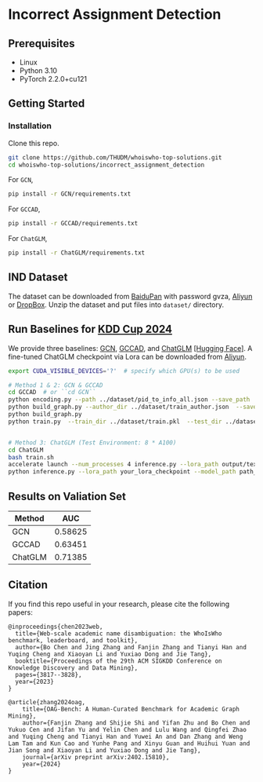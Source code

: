 # Incorrect Assignment Detection

## Prerequisites
- Linux
- Python 3.10
- PyTorch 2.2.0+cu121
  
## Getting Started

### Installation

Clone this repo.

```bash
git clone https://github.com/THUDM/whoiswho-top-solutions.git
cd whoiswho-top-solutions/incorrect_assignment_detection
```

For ``GCN``, 
```bash
pip install -r GCN/requirements.txt
```

For ``GCCAD``,
```bash
pip install -r GCCAD/requirements.txt
```

For ``ChatGLM``,
```bash
pip install -r ChatGLM/requirements.txt
```

## IND Dataset
The dataset can be downloaded from [BaiduPan](https://pan.baidu.com/s/1_CX50fRxou4riEHzn5UYKg?pwd=gvza) with password gvza, [Aliyun](https://open-data-set.oss-cn-beijing.aliyuncs.com/oag-benchmark/kddcup-2024/IND-WhoIsWho/IND-WhoIsWho.zip) or [DropBox](https://www.dropbox.com/scl/fi/o8du146aafl3vrb87tm45/IND-WhoIsWho.zip?rlkey=cg6tbubqo532hb1ljaz70tlxe&dl=1).
Unzip the dataset and put files into ``dataset/`` directory.

## Run Baselines for [KDD Cup 2024](https://www.biendata.xyz/competition/ind_kdd_2024/)

We provide three baselines: [GCN](https://arxiv.org/abs/1609.02907), [GCCAD](https://arxiv.org/abs/2108.07516), and [ChatGLM](https://arxiv.org/abs/2210.02414) [[Hugging Face]](https://huggingface.co/THUDM/chatglm3-6b-32k). A fine-tuned ChatGLM checkpoint via Lora can be downloaded from [Aliyun](https://open-data-set.oss-cn-beijing.aliyuncs.com/oag-benchmark/kddcup-2024/IND-WhoIsWho/ind_chatglm_ckpt_1000.zip).

```bash
export CUDA_VISIBLE_DEVICES='?'  # specify which GPU(s) to be used

# Method 1 & 2: GCN & GCCAD
cd GCCAD  # or ``cd GCN``
python encoding.py --path ../dataset/pid_to_info_all.json --save_path ../dataset/roberta_embeddings.pkl
python build_graph.py --author_dir ../dataset/train_author.json  --save_dir ../dataset/train.pkl
python build_graph.py
python train.py  --train_dir ../dataset/train.pkl  --test_dir ../dataset/valid.pkl


# Method 3: ChatGLM (Test Environment: 8 * A100)
cd ChatGLM
bash train.sh
accelerate launch --num_processes 4 inference.py --lora_path output/text-20240618-200820-3e-5/checkpoint-2000 --model_path THUDM/chatglm3-6b-32k --pub_path  ../dataset/pid_to_info_all.json --eval_path ../dataset/ind_valid_author.json  # multi-GPU
python inference.py --lora_path your_lora_checkpoint --model_path path_to_chatglm --pub_path ../dataset/pid_to_info_all.json  --eval_path ../dataset/ind_valid_author.json   # single GPU
```

## Results on Valiation Set

|  Method  | AUC   |
|-------|-------|
| GCN  | 0.58625 | --- 62.0301
| GCCAD | 0.63451 | --- 69.41
| ChatGLM  | 0.71385 |

## Citation

If you find this repo useful in your research, please cite the following papers:

```
@inproceedings{chen2023web,
  title={Web-scale academic name disambiguation: the WhoIsWho benchmark, leaderboard, and toolkit},
  author={Bo Chen and Jing Zhang and Fanjin Zhang and Tianyi Han and Yuqing Cheng and Xiaoyan Li and Yuxiao Dong and Jie Tang},
  booktitle={Proceedings of the 29th ACM SIGKDD Conference on Knowledge Discovery and Data Mining},
  pages={3817--3828},
  year={2023}
}

@article{zhang2024oag,
    title={OAG-Bench: A Human-Curated Benchmark for Academic Graph Mining},
    author={Fanjin Zhang and Shijie Shi and Yifan Zhu and Bo Chen and Yukuo Cen and Jifan Yu and Yelin Chen and Lulu Wang and Qingfei Zhao and Yuqing Cheng and Tianyi Han and Yuwei An and Dan Zhang and Weng Lam Tam and Kun Cao and Yunhe Pang and Xinyu Guan and Huihui Yuan and Jian Song and Xiaoyan Li and Yuxiao Dong and Jie Tang},
    journal={arXiv preprint arXiv:2402.15810},
    year={2024}
}
```
